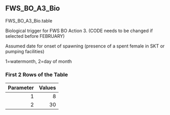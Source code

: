 ## FWS_BO_A3_Bio
FWS_BO_A3_Bio.table



Biological trigger for FWS BO Action 3.   (CODE needs to be changed if selected before FEBRUARY)

Assumed date for onset of spawning (presence of a spent female in SKT or pumping facilities)

1=watermonth, 2=day of month

### First 2 Rows of the Table
|   Parameter |   Values |
|------------:|---------:|
|           1 |        8 |
|           2 |       30 |
